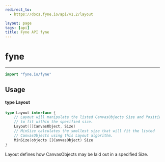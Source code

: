 ```yaml
---
redirect_to:
  - https://docs.fyne.io/api/v1.2/layout

layout: page
tags: [api]
title: Fyne API fyne
---
```



# fyne
---
```go
import "fyne.io/fyne"
```

## Usage

#### type Layout

```go
type Layout interface {
	// Layout will manipulate the listed CanvasObjects Size and Position
	// to fit within the specified size.
	Layout([]CanvasObject, Size)
	// MinSize calculates the smallest size that will fit the listed
	// CanvasObjects using this Layout algorithm.
	MinSize(objects []CanvasObject) Size
}
```

Layout defines how CanvasObjects may be laid out in a specified Size.
